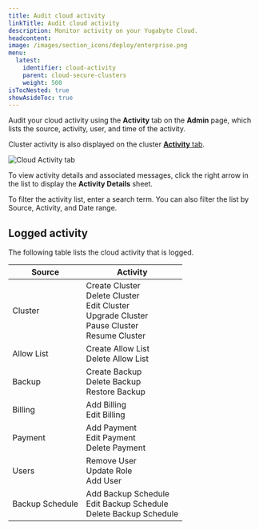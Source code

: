```yaml
---
title: Audit cloud activity
linkTitle: Audit cloud activity
description: Monitor activity on your Yugabyte Cloud.
headcontent:
image: /images/section_icons/deploy/enterprise.png
menu:
  latest:
    identifier: cloud-activity
    parent: cloud-secure-clusters
    weight: 500
isTocNested: true
showAsideToc: true
---
```


Audit your cloud activity using the **Activity** tab on the **Admin** page, which lists the source, activity, user, and time of the activity.

Cluster activity is also displayed on the cluster [**Activity** tab](../../cloud-monitor/monitor-activity).

![Cloud Activity tab](/images/yb-cloud/cloud-admin-activity.png)

To view activity details and associated messages, click the right arrow in the list to display the **Activity Details** sheet.

To filter the activity list, enter a search term. You can also filter the list by Source, Activity, and Date range.

## Logged activity

The following table lists the cloud activity that is logged.

| Source | Activity |
| --- | --- |
| Cluster | Create Cluster<br>Delete Cluster<br>Edit Cluster<br>Upgrade Cluster<br>Pause Cluster<br>Resume Cluster |
| Allow List | Create Allow List<br>Delete Allow List |
| Backup | Create Backup<br>Delete Backup<br>Restore Backup |
| Billing | Add Billing<br>Edit Billing |
| Payment | Add Payment<br>Edit Payment<br>Delete Payment |
| Users | Remove User<br>Update Role<br>Add User<!-- <br>Activate user -->|
| Backup Schedule | Add Backup Schedule<br>Edit Backup Schedule<br>Delete Backup Schedule |
